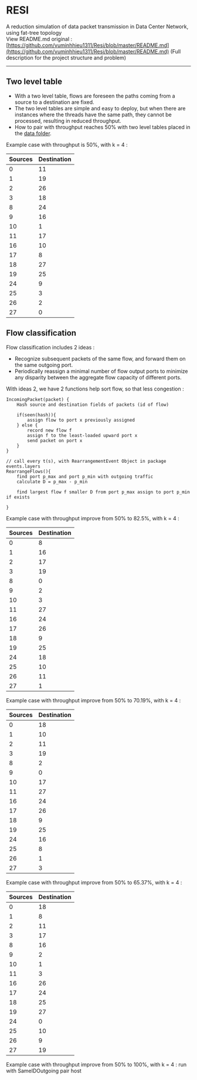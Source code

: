 # RESI
A reduction simulation of data packet transmission in Data Center Network, using fat-tree topology <br />
View README.md original : [https://github.com/vuminhhieu1311/Resi/blob/master/README.md](https://github.com/vuminhhieu1311/Resi/blob/master/README.md)
(Full description for the project structure and problem)
<hr>

## Two level table
- With a two level table, flows are foreseen the paths coming from a source to a destination are fixed.
- The two level tables are simple and easy to deploy, but when there are instances where the threads have the same path, they cannot be processed, resulting in reduced throughput.
- How to pair with throughput reaches 50% with two level tables placed in the [data folder](data/pair50).

Example case with throughput is 50%, with k = 4 :

| Sources | Destination |
|---------|-------------|
| 0       | 11          |
| 1       | 19          |
| 2       | 26          |
| 3       | 18          |
| 8       | 24          |
| 9       | 16          |
| 10      | 1           |
| 11      | 17          |
| 16      | 10          |
| 17      | 8           |
| 18      | 27          |
| 19      | 25          |
| 24      | 9           |
| 25      | 3           |
| 26      | 2           |
| 27      | 0           |

## Flow classification

Flow classification includes 2 ideas : 
- Recognize subsequent packets of the same flow, and forward them on the same outgoing port.
- Periodically reassign a minimal number of flow output ports to minimize any disparity between the aggregate flow capacity of different ports. 

With ideas 2, we have 2 functions help sort flow, so that less congestion :  

```
IncomingPacket(packet) {
	Hash source and destination fields of packets (id of flow)
	
	if(seen(hash)){
		assign flow to port x previously assigned
	} else {
		record new flow f
		assign f to the least-loaded upward port x
		send packet on port x
	}
}

// call every t(s), with RearrangementEvent Object in package events.layers
RearrangeFlows(){
	find port p_max and port p_min with outgoing traffic
	calculate D = p_max - p_min 
	
	find largest flow f smaller D from port p_max assign to port p_min if exists
	
}
```

Example case with throughput improve from 50% to 82.5%, with k = 4 :

| Sources | Destination |
|---------|-------------|
| 0       | 8           |
| 1       | 16          |
| 2       | 17          |
| 3       | 19          |
| 8       | 0           |
| 9       | 2           |
| 10      | 3           |
| 11      | 27          |
| 16      | 24          |
| 17      | 26          |
| 18      | 9           |
| 19      | 25          |
| 24      | 18          |
| 25      | 10          |
| 26      | 11          |
| 27      | 1           |

Example case with throughput improve from 50% to 70.19%, with k = 4 :

| Sources | Destination |
|---------|-------------|
| 0       | 18          |
| 1       | 10          |
| 2       | 11          |
| 3       | 19          |
| 8       | 2           |
| 9       | 0           |
| 10      | 17          |
| 11      | 27          |
| 16      | 24          |
| 17      | 26          |
| 18      | 9           |
| 19      | 25          |
| 24      | 16          |
| 25      | 8           |
| 26      | 1           |
| 27      | 3           |

Example case with throughput improve from 50% to 65.37%, with k = 4 :

| Sources | Destination |
|---------|-------------|
| 0       | 18          |
| 1       | 8           |
| 2       | 11          |
| 3       | 17          |
| 8       | 16          |
| 9       | 2           |
| 10      | 1           |
| 11      | 3           |
| 16      | 26          |
| 17      | 24          |
| 18      | 25          |
| 19      | 27          |
| 24      | 0           |
| 25      | 10          |
| 26      | 9           |
| 27      | 19          |

Example case with throughput improve from 50% to 100%, with k = 4 : run with SameIDOutgoing pair host
